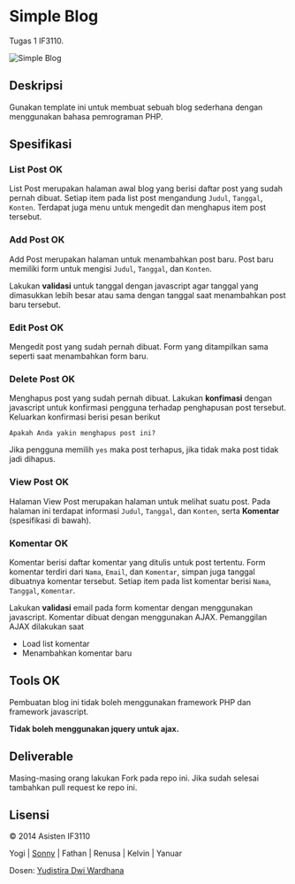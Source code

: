 # Simple Blog

Tugas 1 IF3110.

![Simple Blog](http://i655.photobucket.com/albums/uu275/sonnylazuardi/ss-5.jpg)

## Deskripsi

Gunakan template ini untuk membuat sebuah blog sederhana dengan menggunakan
bahasa pemrograman PHP.

## Spesifikasi

### List Post OK

List Post merupakan halaman awal blog yang berisi daftar post yang sudah pernah
dibuat. Setiap item pada list post mengandung `Judul`, `Tanggal`, `Konten`.
Terdapat juga menu untuk mengedit dan menghapus item post tersebut.

### Add Post OK

Add Post merupakan halaman untuk menambahkan post baru.  Post baru memiliki form
untuk mengisi `Judul`, `Tanggal`, dan `Konten`.

Lakukan **validasi** untuk tanggal dengan javascript agar tanggal yang
dimasukkan lebih besar atau sama dengan tanggal saat menambahkan post baru
tersebut.

### Edit Post OK

Mengedit post yang sudah pernah dibuat. Form yang ditampilkan sama seperti saat 
menambahkan form baru.

### Delete Post OK

Menghapus post yang sudah pernah dibuat. Lakukan **konfimasi** dengan javascript
untuk konfirmasi pengguna terhadap penghapusan post tersebut. Keluarkan 
konfirmasi berisi pesan berikut

    Apakah Anda yakin menghapus post ini?

Jika pengguna memilih `yes` maka post terhapus, jika tidak maka post tidak jadi 
dihapus.

### View Post OK

Halaman View Post merupakan halaman untuk melihat suatu post. Pada halaman ini 
terdapat informasi `Judul`, `Tanggal`, dan `Konten`, serta **Komentar** 
(spesifikasi di bawah).

### Komentar OK

Komentar berisi daftar komentar yang ditulis untuk post tertentu. Form komentar 
terdiri dari `Nama`, `Email`, dan `Komentar`, simpan juga tanggal dibuatnya 
komentar tersebut. Setiap item pada list komentar berisi `Nama`, `Tanggal`, 
`Komentar`.

Lakukan **validasi** email pada form komentar dengan menggunakan javascript. 
Komentar dibuat dengan menggunakan AJAX. Pemanggilan AJAX dilakukan saat

- Load list komentar
- Menambahkan komentar baru

## Tools OK

Pembuatan blog ini tidak boleh menggunakan framework PHP dan framework javascript.

**Tidak boleh menggunakan jquery untuk ajax.**

## Deliverable

Masing-masing orang lakukan Fork pada repo ini. Jika sudah selesai tambahkan 
pull request ke repo ini.

## Lisensi

&copy; 2014 Asisten IF3110

Yogi | [Sonny](http://github.com/sonnylazuardi) | Fathan | Renusa | Kelvin | 
Yanuar

Dosen: [Yudistira Dwi Wardhana](http://github.com/yudis)